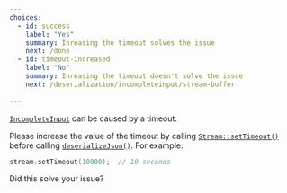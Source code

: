 ```yaml
---
choices:
  - id: success
    label: "Yes"
    summary: Inreasing the timeout solves the issue
    next: /done
  - id: timeout-increased
    label: "No"
    summary: Inreasing the timeout doesn't solve the issue
    next: /deserialization/incompleteinput/stream-buffer
    
---
```


[`IncompleteInput`](/v6/api/misc/deserializationerror/#incompleteinput) can be caused by a timeout.

Please increase the value of the timeout by calling [`Stream::setTimeout()`](https://www.arduino.cc/reference/en/language/functions/communication/stream/streamsettimeout/) before calling [`deserializeJson()`](/v6/api/json/deserializejson/). For example:

```c++
stream.setTimeout(10000);  // 10 seconds
```

Did this solve your issue?